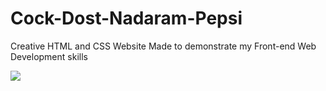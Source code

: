 # Cock-Dost-Nadaram-Pepsi
Creative HTML and CSS Website
  Made to demonstrate my Front-end Web Development skills


![](https://github.com/roozbeh95m/cock-dost-nadaram-pepsi/blob/master/Screen%20Shot%201399-06-13%20at%2008.14.09.png)
